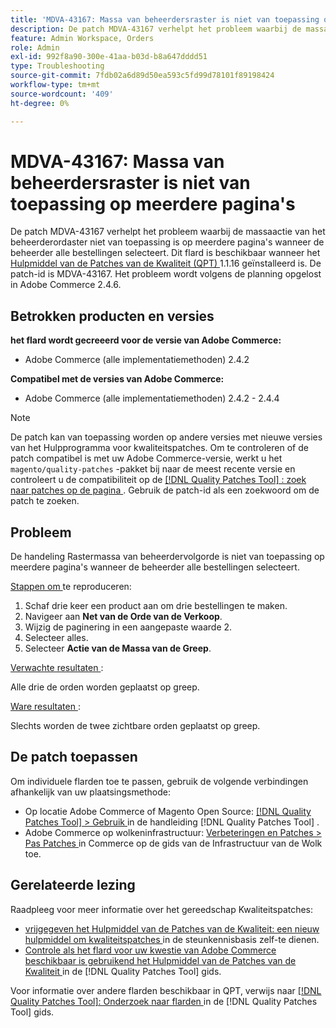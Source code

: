 ```yaml
---
title: 'MDVA-43167: Massa van beheerdersraster is niet van toepassing op meerdere pagina''s'
description: De patch MDVA-43167 verhelpt het probleem waarbij de massaactie van het beheerderordaster niet van toepassing is op meerdere pagina's wanneer de beheerder alle bestellingen selecteert. Deze patch is beschikbaar wanneer [Quality Patches Tool (QPT)] (https://experienceleague.adobe.com/nl/docs/commerce-operations/tools/quality-patches-tool/quality-patches-tool-to-self-serve-quality-patches) 1.1.16 is geïnstalleerd. De patch-id is MDVA-43167. Het probleem wordt volgens de planning opgelost in Adobe Commerce 2.4.6.
feature: Admin Workspace, Orders
role: Admin
exl-id: 992f8a90-300e-41aa-b03d-b8a647dddd51
type: Troubleshooting
source-git-commit: 7fdb02a6d89d50ea593c5fd99d78101f89198424
workflow-type: tm+mt
source-wordcount: '409'
ht-degree: 0%

---
```


# MDVA-43167: Massa van beheerdersraster is niet van toepassing op meerdere pagina&#39;s

De patch MDVA-43167 verhelpt het probleem waarbij de massaactie van het beheerderordaster niet van toepassing is op meerdere pagina&#39;s wanneer de beheerder alle bestellingen selecteert. Dit flard is beschikbaar wanneer het [ Hulpmiddel van de Patches van de Kwaliteit (QPT) ](https://experienceleague.adobe.com/nl/docs/commerce-operations/tools/quality-patches-tool/quality-patches-tool-to-self-serve-quality-patches) 1.1.16 geïnstalleerd is. De patch-id is MDVA-43167. Het probleem wordt volgens de planning opgelost in Adobe Commerce 2.4.6.

## Betrokken producten en versies

**het flard wordt gecreeerd voor de versie van Adobe Commerce:**

* Adobe Commerce (alle implementatiemethoden) 2.4.2

**Compatibel met de versies van Adobe Commerce:**

* Adobe Commerce (alle implementatiemethoden) 2.4.2 - 2.4.4

>[!NOTE]
>
>De patch kan van toepassing worden op andere versies met nieuwe versies van het Hulpprogramma voor kwaliteitspatches. Om te controleren of de patch compatibel is met uw Adobe Commerce-versie, werkt u het `magento/quality-patches` -pakket bij naar de meest recente versie en controleert u de compatibiliteit op de [[!DNL Quality Patches Tool] : zoek naar patches op de pagina ](https://experienceleague.adobe.com/nl/docs/commerce-operations/tools/quality-patches-tool/quality-patches-tool-to-self-serve-quality-patches) . Gebruik de patch-id als een zoekwoord om de patch te zoeken.

## Probleem

De handeling Rastermassa van beheerdervolgorde is niet van toepassing op meerdere pagina&#39;s wanneer de beheerder alle bestellingen selecteert.

<u> Stappen om </u> te reproduceren:

1. Schaf drie keer een product aan om drie bestellingen te maken.
1. Navigeer aan **Net van de Orde van de Verkoop**.
1. Wijzig de paginering in een aangepaste waarde 2.
1. Selecteer alles.
1. Selecteer **Actie van de Massa van de Greep**.

<u> Verwachte resultaten </u>:

Alle drie de orden worden geplaatst op greep.

<u> Ware resultaten </u>:

Slechts worden de twee zichtbare orden geplaatst op greep.

## De patch toepassen

Om individuele flarden toe te passen, gebruik de volgende verbindingen afhankelijk van uw plaatsingsmethode:

* Op locatie Adobe Commerce of Magento Open Source: [[!DNL Quality Patches Tool] > Gebruik ](/help/tools/quality-patches-tool/usage.md) in de handleiding [!DNL Quality Patches Tool] .
* Adobe Commerce op wolkeninfrastructuur: [ Verbeteringen en Patches > Pas Patches ](https://experienceleague.adobe.com/docs/commerce-cloud-service/user-guide/develop/upgrade/apply-patches.html?lang=nl-NL) in Commerce op de gids van de Infrastructuur van de Wolk toe.

## Gerelateerde lezing

Raadpleeg voor meer informatie over het gereedschap Kwaliteitspatches:

* [ vrijgegeven het Hulpmiddel van de Patches van de Kwaliteit: een nieuw hulpmiddel om kwaliteitspatches ](https://experienceleague.adobe.com/nl/docs/commerce-operations/tools/quality-patches-tool/quality-patches-tool-to-self-serve-quality-patches) in de steunkennisbasis zelf-te dienen.
* [ Controle als het flard voor uw kwestie van Adobe Commerce beschikbaar is gebruikend het Hulpmiddel van de Patches van de Kwaliteit ](/help/tools/quality-patches-tool/patches-available-in-qpt/check-patch-for-magento-issue-with-magento-quality-patches.md) in de [!DNL Quality Patches Tool] gids.

Voor informatie over andere flarden beschikbaar in QPT, verwijs naar [[!DNL Quality Patches Tool]: Onderzoek naar flarden ](https://experienceleague.adobe.com/tools/commerce-quality-patches/index.html?lang=nl-NL) in de [!DNL Quality Patches Tool] gids.
